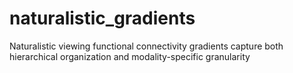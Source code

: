 # naturalistic_gradients
Naturalistic viewing functional connectivity gradients capture both hierarchical organization and modality-specific granularity
